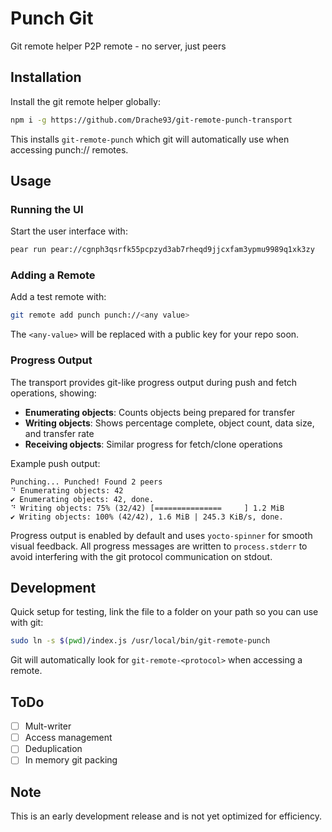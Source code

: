 # Punch Git

Git remote helper P2P remote - no server, just peers

## Installation

Install the git remote helper globally:

```bash
npm i -g https://github.com/Drache93/git-remote-punch-transport
```

This installs `git-remote-punch` which git will automatically use when accessing punch:// remotes.

## Usage

### Running the UI

Start the user interface with:

```bash
pear run pear://cgnph3qsrfk55pcpzyd3ab7rheqd9jjcxfam3ypmu9989q1xk3zy
```

### Adding a Remote

Add a test remote with:

```bash
git remote add punch punch://<any value> 
```

The `<any-value>` will be replaced with a public key for your repo soon.

### Progress Output

The transport provides git-like progress output during push and fetch operations, showing:

- **Enumerating objects**: Counts objects being prepared for transfer
- **Writing objects**: Shows percentage complete, object count, data size, and transfer rate
- **Receiving objects**: Similar progress for fetch/clone operations

Example push output:
```
Punching... Punched! Found 2 peers
⠙ Enumerating objects: 42
✔ Enumerating objects: 42, done.
⠙ Writing objects: 75% (32/42) [===============     ] 1.2 MiB
✔ Writing objects: 100% (42/42), 1.6 MiB | 245.3 KiB/s, done.
```

Progress output is enabled by default and uses `yocto-spinner` for smooth visual feedback. All progress messages are written to `process.stderr` to avoid interfering with the git protocol communication on stdout.

## Development

Quick setup for testing, link the file to a folder on your path so you can use with git:
```bash
sudo ln -s $(pwd)/index.js /usr/local/bin/git-remote-punch
```

Git will automatically look for `git-remote-<protocol>` when accessing a remote.

## ToDo
- [ ] Mult-writer
- [ ] Access management
- [ ] Deduplication
- [ ] In memory git packing

## Note

This is an early development release and is not yet optimized for efficiency. 